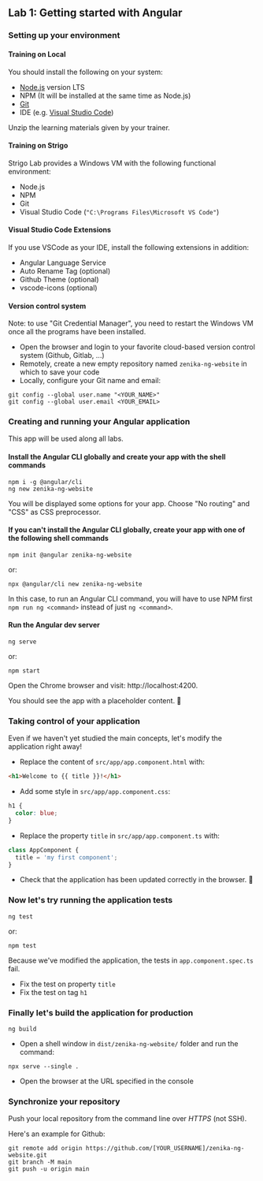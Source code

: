## Lab 1: Getting started with Angular



### Setting up your environment

#### Training on Local

You should install the following on your system:

- [Node.js](https://nodejs.org/) version LTS
- NPM (It will be installed at the same time as Node.js)
- [Git](https://git-scm.com/)
- IDE (e.g. [Visual Studio Code](https://code.visualstudio.com/))

Unzip the learning materials given by your trainer.

#### Training on Strigo

Strigo Lab provides a Windows VM with the following functional environment:

- Node.js
- NPM
- Git
- Visual Studio Code (`"C:\Programs Files\Microsoft VS Code"`)

#### Visual Studio Code Extensions

If you use VSCode as your IDE, install the following extensions in addition:

- Angular Language Service
- Auto Rename Tag (optional)
- Github Theme (optional)
- vscode-icons (optional)

<div class="pb"></div>

#### Version control system

Note: to use "Git Credential Manager", you need to restart the Windows VM once all the programs have been installed.

- Open the browser and login to your favorite cloud-based version control system (Github, Gitlab, ...)
- Remotely, create a new empty repository named `zenika-ng-website` in which to save your code
- Locally, configure your Git name and email:

```shell
git config --global user.name "<YOUR_NAME>"
git config --global user.email <YOUR_EMAIL>
```

<div class="pb"></div>



### Creating and running your Angular application

This app will be used along all labs.

#### Install the Angular CLI globally and create your app with the shell commands

```shell
npm i -g @angular/cli
ng new zenika-ng-website
```

You will be displayed some options for your app. Choose "No routing" and "CSS" as CSS preprocessor.

#### If you can't install the Angular CLI globally, create your app with one of the following shell commands

```shell
npm init @angular zenika-ng-website
```

or:

```shell
npx @angular/cli new zenika-ng-website
```

In this case, to run an Angular CLI command, you will have to use NPM first `npm run ng <command>` instead of just `ng <command>`.

#### Run the Angular dev server

```shell
ng serve
```

or:

```shell
npm start
```

Open the Chrome browser and visit: http://localhost:4200.

You should see the app with a placeholder content. 🚀

<div class="pb"></div>



### Taking control of your application

Even if we haven't yet studied the main concepts, let's modify the application right away!

- Replace the content of `src/app/app.component.html` with:

```html
<h1>Welcome to {{ title }}!</h1>
```

- Add some style in `src/app/app.component.css`:

```css
h1 {
  color: blue;
}
```

- Replace the property `title` in `src/app/app.component.ts` with:

```ts
class AppComponent {
  title = 'my first component';
}
```

- Check that the application has been updated correctly in the browser. 🚀

### Now let's try running the application tests

```shell
ng test
```

or:

```shell
npm test
```

Because we've modified the application, the tests in `app.component.spec.ts` fail.

- Fix the test on property `title`
- Fix the test on tag `h1`

### Finally let's build the application for production

```shell
ng build
```

- Open a shell window in `dist/zenika-ng-website/` folder and run the command:

```shell
npx serve --single .
```

- Open the browser at the URL specified in the console

<div class="pb"></div>



### Synchronize your repository

Push your local repository from the command line over *HTTPS* (not SSH).

Here's an example for Github:

```shell
git remote add origin https://github.com/[YOUR_USERNAME]/zenika-ng-website.git
git branch -M main
git push -u origin main
```

<div class="pb"></div>
